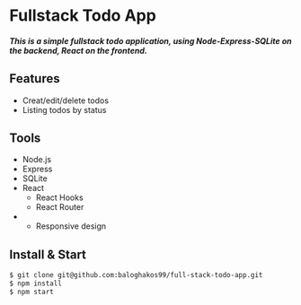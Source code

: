 # Fullstack Todo App

##### This is a simple fullstack todo application, using Node-Express-SQLite on the backend, React on the frontend.

## Features

- Creat/edit/delete todos
- Listing todos by status

## Tools

- Node.js
- Express
- SQLite
- React
  - React Hooks
  - React Router
- - Responsive design

## Install & Start

```sh
$ git clone git@github.com:baloghakos99/full-stack-todo-app.git
$ npm install
$ npm start
```
